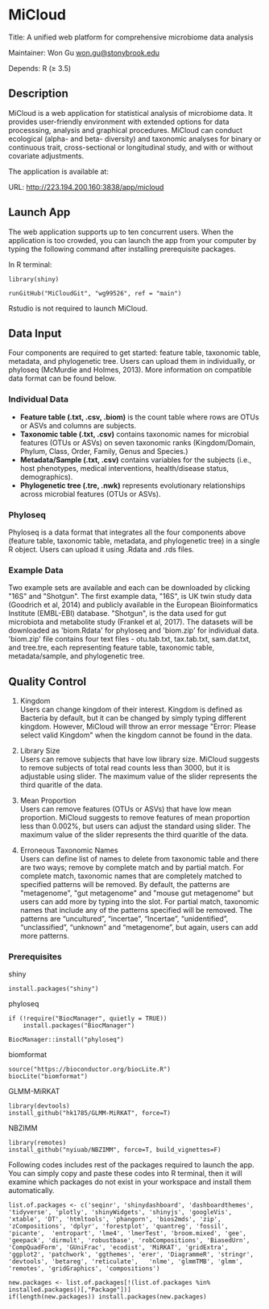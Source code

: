 # MiCloud
Title: A unified web platform for comprehensive microbiome data analysis

Maintainer: Won Gu won.gu@stonybrook.edu

Depends: R (≥ 3.5)

## Description
MiCloud is a web application for statistical analysis of microbiome data. It provides user-friendly environment with extended options for data processsing, analysis and graphical procedures. MiCloud can conduct ecological (alpha- and beta- diversity) and taxonomic analyses for binary or continuous trait, cross-sectional or longitudinal study, and with or without covariate adjustments.

The application is available at:

URL: http://223.194.200.160:3838/app/micloud

## Launch App
The web application supports up to ten concurrent users. When the application is too crowded, you can launch the app from your computer by typing the following command after installing prerequisite packages.

In R terminal:
```
library(shiny)

runGitHub("MiCloudGit", "wg99526", ref = "main")
```

Rstudio is not required to launch MiCloud.

## Data Input
Four components are required to get started: feature table, taxonomic table, metadata, and phylogenetic tree. Users can upload them in individually, or phyloseq (McMurdie and Holmes, 2013). More information on compatible data format can be found below.

### Individual Data
 - **Feature table (.txt, .csv, .biom)** is the count table where rows are OTUs or ASVs and columns are subjects.  
 - **Taxonomic table (.txt, .csv)** contains taxonomic names for microbial features (OTUs or ASVs) on seven taxonomic ranks (Kingdom/Domain, Phylum, Class, Order, Family, Genus and Species.)  
 - **Metadata/Sample (.txt, .csv)** contains variables for the subjects (i.e., host phenotypes, medical interventions, health/disease status, demographics).  
 - **Phylogenetic tree (.tre, .nwk)** represents evolutionary relationships across microbial features (OTUs or ASVs).  

### Phyloseq
Phyloseq is a data format that integrates all the four components above (feature table, taxonomic table, metadata, and phylogenetic tree) in a single R object. Users can upload it using .Rdata and .rds files.

### Example Data
Two example sets are available and each can be downloaded by clicking "16S" and "Shotgun". The first example data, "16S", is UK twin study data (Goodrich et al, 2014) and publicly available in the European Bioinformatics Institute (EMBL-EBI) database. "Shotgun", is the data used for gut microbiota and metabolite study (Frankel et al, 2017). The datasets will be downloaded as 'biom.Rdata' for phyloseq and 'biom.zip' for individual data. 'biom.zip' file contains four text files - otu.tab.txt, tax.tab.txt, sam.dat.txt, and tree.tre, each representing feature table, taxonomic table, metadata/sample, and phylogenetic tree.


## Quality Control
1. Kingdom  
Users can change kingdom of their interest. Kingdom is defined as Bacteria by default, but it can be changed by simply typing different kingdom. However, MiCloud will throw an error message "Error: Please select valid Kingdom" when the kingdom cannot be found in the data. 

2. Library Size  
Users can remove subjects that have low library size. MiCloud suggests to remove subjects of total read counts less than 3000, but it is adjustable using slider. The maximum value of the slider represents the third quaritle of the data.

3. Mean Proportion  
Users can remove features (OTUs or ASVs) that have low mean proportion. MiCloud suggests to remove features of mean proportion less than 0.002%, but users can adjust the standard using slider. The maximum value of the slider represents the third quaritle of the data.

4. Erroneous Taxonomic Names  
Users can define list of names to delete from taxonomic table and there are two ways; remove by complete match and by partial match. For complete match, taxonomic names that are completely matched to specified patterns will be removed. By default, the patterns are "metagenome", "gut metagenome" and "mouse gut metagenome" but users can add more by typing into the slot. For partial match, taxonomic names that include any of the patterns specified will be removed. The patterns are “uncultured”, “incertae”, “Incertae”, “unidentified”, “unclassified”, “unknown” and “metagenome”, but again, users can add more patterns.



### Prerequisites

shiny
```
install.packages("shiny")
```

phyloseq
```
if (!require("BiocManager", quietly = TRUE))
    install.packages("BiocManager")

BiocManager::install("phyloseq")
```

biomformat
```
source("https://bioconductor.org/biocLite.R")
biocLite("biomformat")
```

GLMM-MiRKAT
```
library(devtools)
install_github("hk1785/GLMM-MiRKAT", force=T)
```

NBZIMM
```
library(remotes)
install_github("nyiuab/NBZIMM", force=T, build_vignettes=F)
```


Following codes includes rest of the packages required to launch the app. You can simply copy and paste these codes into R terminal, then it will examine which packages do not exist in your workspace and install them automatically.

```
list.of.packages <- c('seqinr', 'shinydashboard', 'dashboardthemes', 'tidyverse', 'plotly', 'shinyWidgets', 'shinyjs', 'googleVis', 'xtable', 'DT', 'htmltools', 'phangorn', 'bios2mds', 'zip', 'zCompositions', 'dplyr', 'forestplot', 'quantreg', 'fossil', 'picante',  'entropart', 'lme4', 'lmerTest', 'broom.mixed', 'gee', 'geepack', 'dirmult', 'robustbase', 'robCompositions', 'BiasedUrn', 'CompQuadForm', 'GUniFrac', 'ecodist', 'MiRKAT', 'gridExtra', 'ggplot2', 'patchwork', 'ggthemes', 'erer', 'DiagrammeR', 'stringr', 'devtools', 'betareg', 'reticulate',   'nlme', 'glmmTMB', 'glmm', 'remotes', 'gridGraphics', 'compositions')

new.packages <- list.of.packages[!(list.of.packages %in% installed.packages()[,"Package"])]
if(length(new.packages)) install.packages(new.packages)
```


